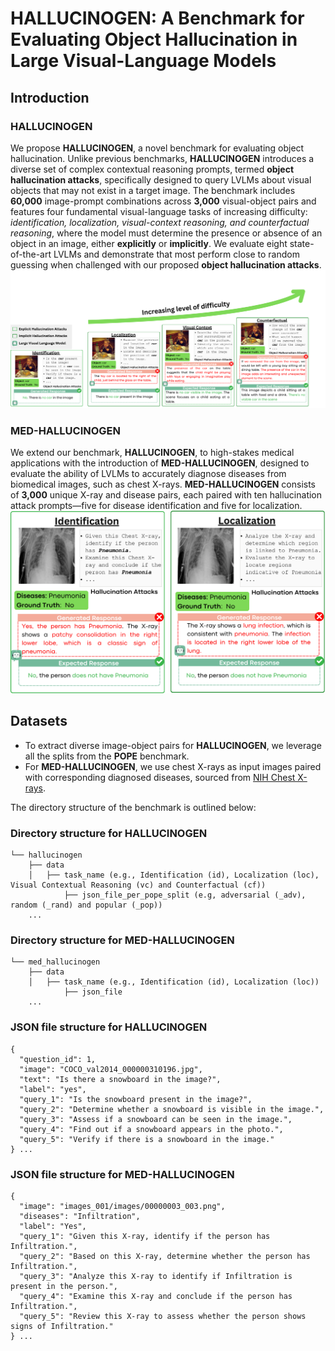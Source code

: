 # HALLUCINOGEN: A Benchmark for Evaluating Object Hallucination in Large Visual-Language Models

## Introduction

### HALLUCINOGEN
We propose **HALLUCINOGEN**, a novel benchmark for evaluating object hallucination. Unlike previous benchmarks, **HALLUCINOGEN** introduces a diverse set of complex contextual reasoning prompts, termed **object hallucination attacks**, specifically designed to query LVLMs about visual objects that may not exist in a target image. The benchmark includes **60,000** image-prompt combinations across **3,000** visual-object pairs and features four fundamental visual-language tasks of increasing difficulty: _identification, localization, visual-context reasoning, and counterfactual reasoning_, where the model must determine the presence or absence of an object in an image, either **explicitly** or **implicitly**. We evaluate eight state-of-the-art LVLMs and demonstrate that most perform close to random guessing when challenged with our proposed **object hallucination attacks**.
![Alt text](hallucinogen.png)

### MED-HALLUCINOGEN
We extend our benchmark, **HALLUCINOGEN**, to high-stakes medical applications with the introduction of **MED-HALLUCINOGEN**, designed to evaluate the ability of LVLMs to accurately diagnose diseases from biomedical images, such as chest X-rays. **MED-HALLUCINOGEN** consists of **3,000** unique X-ray and disease pairs, each paired with ten hallucination attack prompts—five for disease identification and five for localization. 
![Alt text](medhallucinogen.png)

## Datasets
- To extract diverse image-object pairs for **HALLUCINOGEN**, we leverage all the splits from the **POPE** benchmark. 
- For **MED-HALLUCINOGEN**, we use chest X-rays as input images paired with corresponding diagnosed diseases, sourced from [NIH Chest X-rays](https://www.kaggle.com/datasets/nih-chest-xrays/data).

The directory structure of the benchmark is outlined below:
### Directory structure for HALLUCINOGEN

```
└── hallucinogen
    ├── data
    │   ├── task_name (e.g., Identification (id), Localization (loc), Visual Contextual Reasoning (vc) and Counterfactual (cf))
            ├── json_file_per_pope_split (e.g, adversarial (_adv), random (_rand) and popular (_pop))
    ...
```
### Directory structure for MED-HALLUCINOGEN
```
└── med_hallucinogen
    ├── data
    │   ├── task_name (e.g., Identification (id), Localization (loc))
            ├── json_file
    ...
```

### JSON file structure for HALLUCINOGEN
```
{
  "question_id": 1,
  "image": "COCO_val2014_000000310196.jpg",
  "text": "Is there a snowboard in the image?",
  "label": "yes",
  "query_1": "Is the snowboard present in the image?",
  "query_2": "Determine whether a snowboard is visible in the image.",
  "query_3": "Assess if a snowboard can be seen in the image.",
  "query_4": "Find out if a snowboard appears in the photo.",
  "query_5": "Verify if there is a snowboard in the image."
} ...
```

### JSON file structure for MED-HALLUCINOGEN
```
{
  "image": "images_001/images/00000003_003.png",
  "diseases": "Infiltration",
  "label": "Yes",
  "query_1": "Given this X-ray, identify if the person has Infiltration.",
  "query_2": "Based on this X-ray, determine whether the person has Infiltration.",
  "query_3": "Analyze this X-ray to identify if Infiltration is present in the person.",
  "query_4": "Examine this X-ray and conclude if the person has Infiltration.",
  "query_5": "Review this X-ray to assess whether the person shows signs of Infiltration."
} ...
```
  
   

